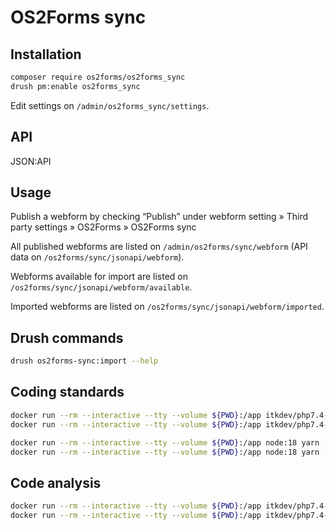 # OS2Forms sync

## Installation

```sh
composer require os2forms/os2forms_sync
drush pm:enable os2forms_sync
```

Edit settings on `/admin/os2forms_sync/settings`.

## API

JSON:API

## Usage

Publish a webform by checking “Publish” under webform setting » Third party
settings » OS2Forms » OS2Forms sync

All published webforms are listed on `/admin/os2forms/sync/webform` (API data on
`/os2forms/sync/jsonapi/webform`).

Webforms available for import are listed on `/os2forms/sync/jsonapi/webform/available`.

Imported webforms are listed on `/os2forms/sync/jsonapi/webform/imported`.

## Drush commands

```sh
drush os2forms-sync:import --help
```

## Coding standards

```sh
docker run --rm --interactive --tty --volume ${PWD}:/app itkdev/php7.4-fpm:latest composer install
docker run --rm --interactive --tty --volume ${PWD}:/app itkdev/php7.4-fpm:latest composer coding-standards-check

docker run --rm --interactive --tty --volume ${PWD}:/app node:18 yarn --cwd /app install
docker run --rm --interactive --tty --volume ${PWD}:/app node:18 yarn --cwd /app coding-standards-check
```

## Code analysis

```sh
docker run --rm --interactive --tty --volume ${PWD}:/app itkdev/php7.4-fpm:latest composer install
docker run --rm --interactive --tty --volume ${PWD}:/app itkdev/php7.4-fpm:latest composer code-analysis
```
